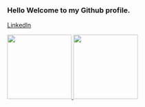 ### Hello Welcome to my Github profile.  
[Linkedln](https://www.linkedin.com/in/danielvictor94/)
<div>
  <a href="https://github.com/daniel-vtlima">
  <img height="150em" src="https://github-readme-stats.vercel.app/api?username=daniel-vtlima&show_icons=true&theme=gotham&include_all_commits=true&count_private=true"/>
  <img height="150em" src="https://github-readme-stats.vercel.app/api/top-langs/?username=daniel-vtlima&layout=compact&langs_count=8&theme=gotham"/>
<div>
